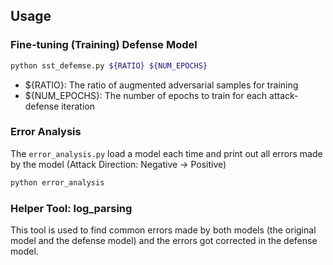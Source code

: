 ## Usage

### Fine-tuning (Training) Defense Model
```bash
python sst_defemse.py ${RATIO} ${NUM_EPOCHS}
```

- ${RATIO}: The ratio of augmented adversarial samples for training
- ${NUM_EPOCHS}: The number of epochs to train for each attack-defense iteration

### Error Analysis
The ```error_analysis.py``` load a model each time and print out all errors made by the model (Attack Direction: Negative -> Positive)
```bash
python error_analysis
```

### Helper Tool: log_parsing
This tool is used to find common errors made by both models (the original model and the defense model) and
the errors got corrected in the defense model.